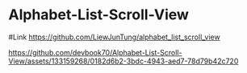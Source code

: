 # Alphabet-List-Scroll-View
#Link https://github.com/LiewJunTung/alphabet_list_scroll_view


https://github.com/devbook70/Alphabet-List-Scroll-View/assets/133159268/0182d6b2-3bdc-4943-aed7-78d79b42c720

